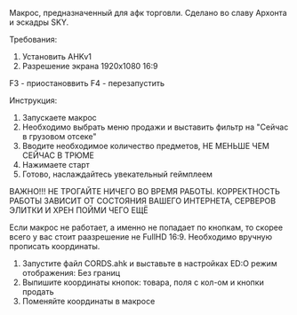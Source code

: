 Макрос, предназначенный для афк торговли. Сделано во славу Архонта и эскадры SKY. 

Требования:
1) Установить AHKv1
2) Разрешение экрана 1920x1080 16:9

F3 - приостановвить
F4 - перезапустить

Инструкция:
1) Запускаете макрос
2) Необходимо выбрать меню продажи и выставить фильтр на "Сейчас в грузовом отсеке"
3) Вводите необходимое количество предметов, НЕ МЕНЬШЕ ЧЕМ СЕЙЧАС В ТРЮМЕ
4) Нажимаете старт
5) Готово, наслаждайтесь увекательный геймплеем

ВАЖНО!!! НЕ ТРОГАЙТЕ НИЧЕГО ВО ВРЕМЯ РАБОТЫ. КОРРЕКТНОСТЬ РАБОТЫ ЗАВИСИТ ОТ СОСТОЯНИЯ ВАШЕГО ИНТЕРНЕТА, СЕРВЕРОВ ЭЛИТКИ И ХРЕН ПОЙМИ ЧЕГО ЕЩЁ

Если макрос не работает, а именно не попадает по кнопкам, то скорее всего у вас стоит раазрешение не FullHD 16:9. Необходимо вручную прописать координаты.

1) Запустите файл CORDS.ahk и выставьте в настройках ED:O режим отображения: Без границ
2) Выпишите координаты кнопок: товара, поля с кол-ом и кнопки продать
3) Поменяйте координаты в макросе
